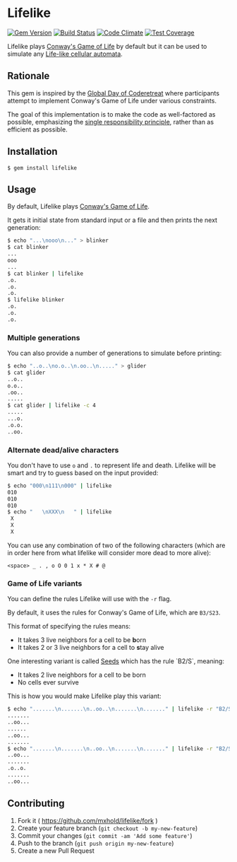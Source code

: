 # Lifelike

[![Gem
Version](https://badge.fury.io/rb/lifelike.svg)](http://badge.fury.io/rb/lifelike)
[![Build
Status](https://travis-ci.org/mxhold/lifelike.svg?branch=master)](https://travis-ci.org/mxhold/lifelike)
[![Code
Climate](https://codeclimate.com/github/mxhold/lifelike/badges/gpa.svg)](https://codeclimate.com/github/mxhold/lifelike)
[![Test
Coverage](https://codeclimate.com/github/mxhold/lifelike/badges/coverage.svg)](https://codeclimate.com/github/mxhold/lifelike)

Lifelike plays [Conway's Game of
Life](https://en.wikipedia.org/wiki/Conway%27s_Game_of_Life) by default but it
can be used to simulate any [Life-like cellular
automata](https://en.wikipedia.org/wiki/Life-like_cellular_automaton).

## Rationale

This gem is inspired by the [Global Day of
Coderetreat](http://globalday.coderetreat.org/) where participants attempt to
implement Conway's Game of Life under various constraints.

The goal of this implementation is to make the code as well-factored as possible,
emphasizing the [single responsibility principle](https://en.wikipedia.org/wiki/Single_responsibility_principle),
rather than as efficient as possible.

## Installation

    $ gem install lifelike

## Usage

By default, Lifelike plays [Conway's Game of
Life](https://en.wikipedia.org/wiki/Conway%27s_Game_of_Life).

It gets it initial state from standard input or a file and then prints the next
generation:

```bash
$ echo "...\nooo\n..." > blinker
$ cat blinker
...
ooo
...
$ cat blinker | lifelike
.o.
.o.
.o.
$ lifelike blinker
.o.
.o.
.o.
```

### Multiple generations

You can also provide a number of generations to simulate before printing:

```bash
$ echo "..o..\no.o..\n.oo..\n....." > glider
$ cat glider
..o..
o.o..
.oo..
.....
$ cat glider | lifelike -c 4
.....
...o.
.o.o.
..oo.
```

### Alternate dead/alive characters

You don't have to use `o` and `.` to represent life and death.
Lifelike will be smart and try to guess based on the input provided:

```bash
$ echo "000\n111\n000" | lifelike
010
010
010
$ echo "   \nXXX\n   " | lifelike
 X
 X
 X
```

You can use any combination of two of the following characters (which are in
order here from what lifelike will consider more dead to more alive):

    <space> _ . , o O 0 1 x * X # @

### Game of Life variants

You can define the rules Lifelike will use with the `-r` flag.

By default, it uses the rules for Conway's Game of Life, which are `B3/S23`.

This format of specifying the rules means:

- It takes 3 live neighbors for a cell to be **b**orn
- It takes 2 or 3 live neighbors for a cell to **s**tay alive

One interesting variant is called
[Seeds](https://en.wikipedia.org/wiki/Seeds_(cellular_automaton)) which has the
rule `B2/S`, meaning:

- It takes 2 live neighbors for a cell to be born
- No cells ever survive

This is how you would make Lifelike play this variant:

```bash
$ echo ".......\n.......\n..oo..\n.......\n......." | lifelike -r "B2/S"
.......
..oo...
......
..oo...
.......
$ echo ".......\n.......\n..oo..\n.......\n......." | lifelike -r "B2/S" -c 2
..oo...
.......
.o..o.
.......
..oo...
```

## Contributing

1. Fork it ( https://github.com/mxhold/lifelike/fork )
2. Create your feature branch (`git checkout -b my-new-feature`)
3. Commit your changes (`git commit -am 'Add some feature'`)
4. Push to the branch (`git push origin my-new-feature`)
5. Create a new Pull Request
